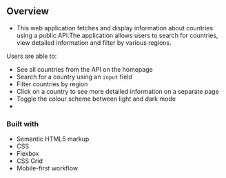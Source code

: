 

## Overview
-	This web application fetches and display information about countries using a public API.The application allows users to search for countries, view detailed information and filter by various regions.


Users are able to:

- See all countries from the API on the homepage
- Search for a country using an `input` field
- Filter countries by region
- Click on a country to see more detailed information on a separate page
- Toggle the colour scheme between light and dark mode
-


### Built with

- Semantic HTML5 markup
- CSS
- Flexbox
- CSS Grid
- Mobile-first workflow
